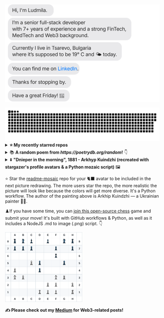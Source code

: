 [![](https://raw.githubusercontent.com/milaabl/milaabl/main/chat.svg)](https://www.linkedin.com/in/ludmila-a-dev/)

<!-- https://github.com/milaabl/milaabl/assets/86361434/c35b0e6f-acf0-435e-920d-b90faa4788ad -->

<img alt="Snake eating my contributions for breakfast🧉" src="https://raw.githubusercontent.com/milaabl/milaabl-readme/preview/github-contribution-grid-snake.svg" />

<details>
<summary>
  <strong>⭐ My recently starred repos </strong>
</summary>
  
<!-- Starred repos start -->
| Name | Url | Stars | Description |
| --- | --- |  --- |  --- |
| SaraRasoulian/oop-solid-patterns|https://github.com/SaraRasoulian/oop-solid-patterns|5|💎  An educational repository for OOP, SOLID and Design Patterns|
| SaraRasoulian/SaraRasoulian|https://github.com/SaraRasoulian/SaraRasoulian|5||
| BogdanMFometescu/resume-builder|https://github.com/BogdanMFometescu/resume-builder|8|Django-based web application that allows users to create, update, and export professional resumes.|
| 0xMimir/Advance-CNN-LSTM-Model-for-Cryptocurrency-Forecasting|https://github.com/0xMimir/Advance-CNN-LSTM-Model-for-Cryptocurrency-Forecasting|6|CNN LSTM model used for predicting cryptocurrencies|
| b-hristov/b-hristov|https://github.com/b-hristov/b-hristov|1||
| CloverGit/CloverGit|https://github.com/CloverGit/CloverGit|5||
| TatevKaren/TatevKaren-data-science-portfolio|https://github.com/TatevKaren/TatevKaren-data-science-portfolio|52|Data Science Portfolio of Tatev Karen Aslanyan including Case Studies and Research Projects that I have completed that solve business problems or introduce new products. Case Study papers, codes, and additional resources are all included.|
| PiotrRut/elonmusk-twitter-notifier|https://github.com/PiotrRut/elonmusk-twitter-notifier|59|AI driven e-mail notifier for tweets mentioning stock from Elon Musk 📈|
| Vendicated/Vencord|https://github.com/Vendicated/Vencord|5606|The cutest Discord client mod|
| yeoman/yo|https://github.com/yeoman/yo|3755|CLI tool for running Yeoman generators|
| matter-labs/zksync-era|https://github.com/matter-labs/zksync-era|1302|zkSync era|
| 0age/create2crunch|https://github.com/0age/create2crunch|394|A Rust program for finding salts that create gas-efficient Ethereum addresses via CREATE2.|
| joshstevens19/ethereum-multicall|https://github.com/joshstevens19/ethereum-multicall|314|Ability to call many ethereum constant function calls in 1 JSONRPC request|
| threshold-network/token-dashboard|https://github.com/threshold-network/token-dashboard|21||
| LimeChain/mongoose-immutable-plugin|https://github.com/LimeChain/mongoose-immutable-plugin|2|Mongoose plugin guarding fields from modifications|
| ankitects/anki|https://github.com/ankitects/anki|16289|Anki's shared backend and web components, and the Qt frontend|
| lightningnetwork/lnd|https://github.com/lightningnetwork/lnd|7330|Lightning Network Daemon ⚡️|
| CoNarrative/mongo-immutable|https://github.com/CoNarrative/mongo-immutable|10|Immutable MongoDB.|
| lightningdevkit/rust-lightning|https://github.com/lightningdevkit/rust-lightning|1043|A highly modular Bitcoin Lightning library written in Rust. It's rust-lightning, not Rusty's Lightning!|
| node-lightning/node-lightning|https://github.com/node-lightning/node-lightning|128|Bitcoin Lighting Network implemented in Node.js|
| OpenZeppelin/openzeppelin-contracts-upgradeable|https://github.com/OpenZeppelin/openzeppelin-contracts-upgradeable|913|Upgradeable variant of OpenZeppelin Contracts, meant for use in upgradeable contracts. |
| dapphub/ds-test|https://github.com/dapphub/ds-test|195|Assertions, equality checks and other test helpers|
| hbarcelos/forge-multi-version|https://github.com/hbarcelos/forge-multi-version|23|Using forge with multiple solc versions|
| threshold-network/merkle-distribution|https://github.com/threshold-network/merkle-distribution|1|Threshold Network rewards generation and distribution|
| nucypher/nucypher-contracts|https://github.com/nucypher/nucypher-contracts|14|Ethereum contracts supporting TACo applications on the Threshold Network.|
| keep-network/tbtc-v2|https://github.com/keep-network/tbtc-v2|42|Trustlessly tokenized Bitcoin on Ethereum, version 2|
| TotallyMaliciousCryptoBro/TotallyMaliciousCryptoBro|https://github.com/TotallyMaliciousCryptoBro/TotallyMaliciousCryptoBro|4||
| ethereum/EIPs|https://github.com/ethereum/EIPs|12260|The Ethereum Improvement Proposal repository|
| pcaversaccio/reentrancy-attacks|https://github.com/pcaversaccio/reentrancy-attacks|1126|A chronological and (hopefully) complete list of reentrancy attacks to date.|
| StableLib/stablelib|https://github.com/StableLib/stablelib|148|A stable library of useful TypeScript/JavaScript code|

<!-- Starred repos end -->

</details>

<details>
  <summary>📚 <strong>A random poem from <em>https://poetrydb.org/random</em>!</strong> 👇 </summary>

<!-- Start poem -->
# 💮 The Island by *George Gordon, Lord Byron*

<p>
    CANTO THE FIRST.<br/><br/>The morning watch was come; the vessel lay<br/>Her course, and gently made her liquid way;<br/>The cloven billow flashed from off her prow<br/>In furrows formed by that majestic plough;<br/>The waters with their world were all before;<br/>Behind, the South Sea's many an islet shore.<br/>The quiet night, now dappling, 'gan to wane,<br/>Dividing darkness from the dawning main;<br/>The dolphins, not unconscious of the day,<br/>Swam high, as eager of the coming ray;<br/>The stars from broader beams began to creep,<br/>And lift their shining eyelids from the deep;<br/>The sail resumed its lately shadowed white,<br/>And the wind fluttered with a freshening flight;<br/>The purpling Ocean owns the coming Sun,<br/>But ere he break--a deed is to be done.<br/><br/>The gallant Chief within his cabin slept,<br/>Secure in those by whom the watch was kept:<br/>His dreams were of Old England's welcome shore,<br/>Of toils rewarded, and of dangers o'er;<br/>His name was added to the glorious roll<br/>Of those who search the storm-surrounded Pole.<br/>The worst was over, and the rest seemed sure,<br/>And why should not his slumber be secure?<br/>Alas! his deck was trod by unwilling feet,<br/>And wilder hands would hold the vessel's sheet;<br/>Young hearts, which languished for some sunny isle,<br/>Where summer years and summer women smile;<br/>Men without country, who, too long estranged,<br/>Had found no native home, or found it changed,<br/>And, half uncivilised, preferred the cave<br/>Of some soft savage to the uncertain wave--<br/>The gushing fruits that nature gave unfilled;<br/>The wood without a path--but where they willed;<br/>The field o'er which promiscuous Plenty poured<br/>Her horn; the equal land without a lord;<br/>The wish--which ages have not yet subdued<br/>In man--to have no master save his mood;<br/>The earth, whose mine was on its face, unsold,<br/>The glowing sun and produce all its gold;<br/>The Freedom which can call each grot a home;<br/>The general garden, where all steps may roam,<br/>Where Nature owns a nation as her child,<br/>Exulting in the enjoyment of the wild;<br/>Their shells, their fruits, the only wealth they know,<br/>Their unexploring navy, the canoe;<br/>Their sport, the dashing breakers and the chase;<br/>Their strangest sight, an European face:--<br/>Such was the country which these strangers yearned<br/>To see again--a sight they dearly earned.<br/><br/>Awake, bold Bligh! the foe is at the gate!<br/>Awake! awake!----Alas! it is too late!<br/>Fiercely beside thy cot the mutineer<br/>Stands, and proclaims the reign of rage and fear.<br/>Thy limbs are bound, the bayonet at thy breast;<br/>The hands, which trembled at thy voice, arrest;<br/>Dragged o'er the deck, no more at thy command<br/>The obedient helm shall veer, the sail expand;<br/>That savage Spirit, which would lull by wrath<br/>Its desperate escape from Duty's path,<br/>Glares round thee, in the scarce believing eyes<br/>Of those who fear the Chief they sacrifice:<br/>For ne'er can Man his conscience all assuage,<br/>Unless he drain the wine of Passion--Rage.<br/><br/>In vain, not silenced by the eye of Death,<br/>Thou call'st the loyal with thy menaced breath:--<br/>They come not; they are few, and, overawed,<br/>Must acquiesce, while sterner hearts applaud.<br/>In vain thou dost demand the cause: a curse<br/>Is all the answer, with the threat of worse.<br/>Full in thine eyes is waved the glittering blade,<br/>Close to thy throat the pointed bayonet laid.<br/>The levelled muskets circle round thy breast<br/>In hands as steeled to do the deadly rest.<br/>Thou dar'st them to their worst, exclaiming--"Fire!"<br/>But they who pitied not could yet admire;<br/>Some lurking remnant of their former awe<br/>Restrained them longer than their broken law;<br/>They would not dip their souls at once in blood,<br/>But left thee to the mercies of the flood.<br/><br/>"Hoist out the boat!" was now the leader's cry;<br/>And who dare answer "No!" to Mutiny,<br/>In the first dawning of the drunken hour,<br/>The Saturnalia of unhoped-for power?<br/>The boat is lowered with all the haste of hate,<br/>With its slight plank between thee and thy fate;<br/>Her only cargo such a scant supply<br/>As promises the death their hands deny;<br/>And just enough of water and of bread<br/>To keep, some days, the dying from the dead:<br/>Some cordage, canvass, sails, and lines, and twine,<br/>But treasures all to hermits of the brine,<br/>Were added after, to the earnest prayer<br/>Of those who saw no hope, save sea and air;<br/>And last, that trembling vassal of the Pole--<br/>The feeling compass--Navigation's soul.<br/><br/>And now the self-elected Chief finds time<br/>To stun the first sensation of his crime,<br/>And raise it in his followers--"Ho! the bowl!"<br/>Lest passion should return to reason's shoal.<br/>"Brandy for heroes!" Burke could once exclaim--<br/>No doubt a liquid path to Epic fame;<br/>And such the new-born heroes found it here,<br/>And drained the draught with an applauding cheer.<br/>"Huzza! for Otaheite!" was the cry.<br/>How strange such shouts from sons of Mutiny!<br/>The gentle island, and the genial soil,<br/>The friendly hearts, the feasts without a toil,<br/>The courteous manners but from nature caught,<br/>The wealth unhoarded, and the love unbought;<br/>Could these have charms for rudest sea-boys, driven<br/>Before the mast by every wind of heaven?<br/>And now, even now prepared with others' woes<br/>To earn mild Virtue's vain desire, repose?<br/>Alas! such is our nature! all but aim<br/>At the same end by pathways not the same;<br/>Our means--our birth--our nation, and our name,<br/>Our fortune--temper--even our outward frame,<br/>Are far more potent o'er our yielding clay<br/>Than aught we know beyond our little day.<br/>Yet still there whispers the small voice within,<br/>Heard through Gain's silence, and o'er Glory's din:<br/>Whatever creed be taught, or land be trod,<br/>Man's conscience is the Oracle of God.<br/><br/>The launch is crowded with the faithful few<br/>Who wait their Chief, a melancholy crew:<br/>But some remained reluctant on the deck<br/>Of that proud vessel--now a moral wreck--<br/>And viewed their Captain's fate with piteous eyes;<br/>While others scoffed his augured miseries,<br/>Sneered at the prospect of his pigmy sail,<br/>And the slight bark so laden and so frail.<br/>The tender nautilus, who steers his prow,<br/>The sea-born sailor of his shell canoe,<br/>The ocean Mab, the fairy of the sea,<br/>Seems far less fragile, and, alas! more free.<br/>He, when the lightning-winged Tornados sweep<br/>The surge, is safe--his port is in the deep--<br/>And triumphs o'er the armadas of Mankind,<br/>Which shake the World, yet crumble in the wind.<br/><br/>When all was now prepared, the vessel clear<br/>Which hailed her master in the mutineer,<br/>A seaman, less obdurate than his mates,<br/>Showed the vain pity which but irritates;<br/>Watched his late Chieftain with exploring eye,<br/>And told, in signs, repentant sympathy;<br/>Held the moist shaddock to his parched mouth,<br/>Which felt Exhaustion's deep and bitter drouth.<br/>But soon observed, this guardian was withdrawn,<br/>Nor further Mercy clouds Rebellion's dawn.<br/>Then forward stepped the bold and froward boy<br/>His Chief had cherished only to destroy,<br/>And, pointing to the helpless prow beneath,<br/>Exclaimed, "Depart at once! delay is death!"<br/>Yet then, even then, his feelings ceased not all:<br/>In that last moment could a word recall<br/>Remorse for the black deed as yet half done,<br/>And what he hid from many showed to one:<br/>When Bligh in stern reproach demanded where<br/>Was now his grateful sense of former care?<br/>Where all his hopes to see his name aspire,<br/>And blazon Britain's thousand glories higher?<br/>His feverish lips thus broke their gloomy spell,<br/>"Tis that! 'tis that! I am in hell! in hell!"<br/>No more he said; but urging to the bark<br/>His Chief, commits him to his fragile ark;<br/>These the sole accents from his tongue that fell,<br/>But volumes lurked below his fierce farewell.<br/><br/>The arctic Sun rose broad above the wave;<br/>The breeze now sank, now whispered from his cave;<br/>As on the Æolian harp, his fitful wings<br/>Now swelled, now fluttered o'er his Ocean strings.<br/>With slow, despairing oar, the abandoned skiff<br/>Ploughs its drear progress to the scarce seen cliff,<br/>Which lifts its peak a cloud above the main:<br/>_That_ boat and ship shall never meet again!<br/><br/>But 'tis not mine to tell their tale of grief,<br/>Their constant peril, and their scant relief;<br/>Their days of danger, and their nights of pain;<br/>Their manly courage even when deemed in vain;<br/>The sapping famine, rendering scarce a son<br/>Known to his mother in the skeleton;<br/>The ills that lessened still their little store,<br/>And starved even Hunger till he wrung no more;<br/>The varying frowns and favours of the deep,<br/>That now almost ingulfs, then leaves to creep<br/>With crazy oar and shattered strength along<br/>The tide that yields reluctant to the strong;<br/>The incessant fever of that arid thirst<br/>Which welcomes, as a well, the clouds that burst<br/>Above their naked bones, and feels delight<br/>In the cold drenching of the stormy night,<br/>And from the outspread canvass gladly wrings<br/>A drop to moisten Life's all-gasping springs;<br/>The savage foe escaped, to seek again<br/>More hospitable shelter from the main;<br/>The ghastly Spectres which were doomed at last<br/>To tell as true a tale of dangers past,<br/>As ever the dark annals of the deep<br/>Disclosed for man to dread or woman weep.<br/><br/>We leave them to their fate, but not unknown<br/>Nor unredressed. Revenge may have her own:<br/>Roused Discipline aloud proclaims their cause,<br/>And injured Navies urge their broken laws.<br/>Pursue we on his track the mutineer,<br/>Whom distant vengeance had not taught to fear.<br/>Wide o'er the wave--away! away! away!<br/>Once more his eyes shall hail the welcome bay;<br/>Once more the happy shores without a law<br/>Receive the outlaws whom they lately saw;<br/>Nature, and Nature's goddess--Woman--woos<br/>To lands where, save their conscience, none accuse;<br/>Where all partake the earth without dispute,<br/>And bread itself is gathered as a fruit;<br/>Where none contest the fields, the woods, the streams:--<br/>The goldless Age, where Gold disturbs no dreams,<br/>Inhabits or inhabited the shore,<br/>Till Europe taught them better than before;<br/>Bestowed her customs, and amended theirs,<br/>But left her vices also to their heirs.<br/>Away with this! behold them as they were,<br/>Do good with Nature, or with Nature err.<br/>"Huzza! for Otaheite!" was the cry,<br/>As stately swept the gallant vessel by.<br/>The breeze springs up; the lately flapping sail<br/>Extends its arch before the growing gale;<br/>In swifter ripples stream aside the seas,<br/>Which her bold bow flings off with dashing ease.<br/>Thus Argo ploughed the Euxine's virgin foam,<br/>But those she wafted still looked back to home;<br/>These spurn their country with their rebel bark,<br/>And fly her as the raven fled the Ark;<br/>And yet they seek to nestle with the dove,<br/>And tame their fiery spirits down to Love.<br/><br/>CANTO THE SECOND.<br/><br/>How pleasant were the songs of Toobonai,<br/>When Summer's Sun went down the coral bay!<br/>Come, let us to the islet's softest shade,<br/>And hear the warbling birds! the damsels said:<br/>The wood-dove from the forest depth shall coo,<br/>Like voices of the Gods from Bolotoo;<br/>We'll cull the flowers that grow above the dead,<br/>For these most bloom where rests the warrior's head;<br/>And we will sit in Twilight's face, and see<br/>The sweet Moon glancing through the Tooa tree,<br/>The lofty accents of whose sighing bough<br/>Shall sadly please us as we lean below;<br/>Or climb the steep, and view the surf in vain<br/>Wrestle with rocky giants o'er the main,<br/>Which spurn in columns back the baffled spray.<br/>How beautiful are these! how happy they,<br/>Who, from the toil and tumult of their lives,<br/>Steal to look down where nought but Ocean strives!<br/>Even He too loves at times the blue lagoon,<br/>And smooths his ruffled mane beneath the Moon.<br/><br/>Yes--from the sepulchre we'll gather flowers,<br/>Then feast like spirits in their promised bowers,<br/>Then plunge and revel in the rolling surf,<br/>Then lay our limbs along the tender turf,<br/>And, wet and shining from the sportive toil,<br/>Anoint our bodies with the fragrant oil,<br/>And plait our garlands gathered from the grave,<br/>And wear the wreaths that sprung from out the brave.<br/>But lo! night comes, the Mooa woos us back,<br/>The sound of mats are heard along our track;<br/>Anon the torchlight dance shall fling its sheen<br/>In flashing mazes o'er the Marly's green;<br/>And we too will be there; we too recall<br/>The memory bright with many a festival,<br/>Ere Fiji blew the shell of war, when foes<br/>For the first time were wafted in canoes.<br/>Alas! for them the flower of manhood bleeds;<br/>Alas! for them our fields are rank with weeds:<br/>Forgotten is the rapture, or unknown,<br/>Of wandering with the Moon and Love alone.<br/>But be it so:--_they_ taught us how to wield<br/>The club, and rain our arrows o'er the field:<br/>Now let them reap the harvest of their art!<br/>But feast to-night! to-morrow we depart.<br/>Strike up the dance! the Cava bowl fill high!<br/>Drain every drop!--to-morrow we may die.<br/>In summer garments be our limbs arrayed;<br/>Around our waists the Tappa's white displayed;<br/>Thick wreaths shall form our coronal, like Spring's,<br/>And round our necks shall glance the Hooni strings;<br/>So shall their brighter hues contrast the glow<br/>Of the dusk bosoms that beat high below.<br/><br/>But now the dance is o'er--yet stay awhile;<br/>Ah, pause! nor yet put out the social smile.<br/>To-morrow for the Mooa we depart,<br/>But not to-night--to-night is for the heart.<br/>Again bestow the wreaths we gently woo,<br/>Ye young Enchantresses of gay Licoo!<br/>How lovely are your forms! how every sense<br/>Bows to your beauties, softened, but intense,<br/>Like to the flowers on Mataloco's steep,<br/>Which fling their fragrance far athwart the deep!--<br/>We too will see Licoo; but--oh! my heart!--<br/>What do I say?--to-morrow we depart!<br/><br/>Thus rose a song--the harmony of times<br/>Before the winds blew Europe o'er these climes.<br/>True, they had vices--such are Nature's growth--<br/>But only the barbarian's--we have both;<br/>The sordor of civilisation, mixed<br/>With all the savage which Man's fall hath fixed.<br/>Who hath not seen Dissimulation's reign,<br/>The prayers of Abel linked to deeds of Cain?<br/>Who such would see may from his lattice view<br/>The Old World more degraded than the New,--<br/>Now _new_ no more, save where Columbia rears<br/>Twin giants, born by Freedom to her spheres,<br/>Where Chimborazo, over air,--earth,--wave,--<br/>Glares with his Titan eye, and sees no slave.<br/><br/>Such was this ditty of Tradition's days,<br/>Which to the dead a lingering fame conveys<br/>In song, where Fame as yet hath left no sign<br/>Beyond the sound whose charm is half divine;<br/>Which leaves no record to the sceptic eye,<br/>But yields young History all to Harmony;<br/>A boy Achilles, with the Centaur's lyre<br/>In hand, to teach him to surpass his sire.<br/>For one long-cherished ballad's simple stave,<br/>Rung from the rock, or mingled with the wave,<br/>Or from the bubbling streamlet's grassy side,<br/>Or gathering mountain echoes as they glide,<br/>Hath greater power o'er each true heart and ear,<br/>Than all the columns Conquest's minions rear;<br/>Invites, when Hieroglyphics are a theme<br/>For sages' labours, or the student's dream;<br/>Attracts, when History's volumes are a toil,--<br/>The first, the freshest bud of Feeling's soil.<br/>Such was this rude rhyme--rhyme is of the rude--<br/>But such inspired the Norseman's solitude,<br/>Who came and conquered; such, wherever rise<br/>Lands which no foes destroy or civilise,<br/>Exist: and what can our accomplished art<br/>Of verse do more than reach the awakened heart?<br/><br/>And sweetly now those untaught melodies<br/>Broke the luxurious silence of the skies,<br/>The sweet siesta of a summer day,<br/>The tropic afternoon of Toobonai,<br/>When every flower was bloom, and air was balm,<br/>And the first breath began to stir the palm,<br/>The first yet voiceless wind to urge the wave<br/>All gently to refresh the thirsty cave,<br/>Where sat the Songstress with the stranger boy,<br/>Who taught her Passion's desolating joy,<br/>Too powerful over every heart, but most<br/>O'er those who know not how it may be lost;<br/>O'er those who, burning in the new-born fire,<br/>Like martyrs revel in their funeral pyre,<br/>With such devotion to their ecstacy,<br/>That Life knows no such rapture as to die:<br/>And die they do; for earthly life has nought<br/>Matched with that burst of Nature, even in thought;<br/>And all our dreams of better life above<br/>But close in one eternal gush of Love.<br/><br/>There sat the gentle savage of the wild,<br/>In growth a woman, though in years a child,<br/>As childhood dates within our colder clime,<br/>Where nought is ripened rapidly save crime;<br/>The infant of an infant world, as pure<br/>From Nature--lovely, warm, and premature;<br/>Dusky like night, but night with all her stars;<br/>Or cavern sparkling with its native spars;<br/>With eyes that were a language and a spell,<br/>A form like Aphrodite's in her shell,<br/>With all her loves around her on the deep,<br/>Voluptuous as the first approach of sleep;<br/>Yet full of life--for through her tropic cheek<br/>The blush would make its way, and all but speak;<br/>The sun-born blood suffused her neck, and threw<br/>O'er her clear nut-brown skin a lucid hue,<br/>Like coral reddening through the darkened wave,<br/>Which draws the diver to the crimson cave.<br/>Such was this daughter of the southern seas,<br/>Herself a billow in her energies,<br/>To bear the bark of others' happiness,<br/>Nor feel a sorrow till their joy grew less:<br/>Her wild and warm yet faithful bosom knew<br/>No joy like what it gave; her hopes ne'er drew<br/>Aught from Experience, that chill touchstone, whose<br/>Sad proof reduces all things from their hues:<br/>She feared no ill, because she knew it not,<br/>Or what she knew was soon--too soon--forgot:<br/>Her smiles and tears had passed, as light winds pass<br/>O'er lakes to ruffle, not destroy, their glass,<br/>Whose depths unsearched, and fountains from the hill,<br/>Restore their surface, in itself so still,<br/>Until the Earthquake tear the Naiad's cave,<br/>Root up the spring, and trample on the wave,<br/>And crush the living waters to a mass,<br/>The amphibious desert of the dank morass!<br/>And must their fate be hers? The eternal change<br/>But grasps Humanity with quicker range;<br/>And they who fall but fall as worlds will fall,<br/>To rise, if just, a Spirit o'er them all.<br/><br/>And who is he? the blue-eyed northern child<br/>Of isles more known to man, but scarce less wild;<br/>The fair-haired offspring of the Hebrides,<br/>Where roars the Pentland with its whirling seas;<br/>Rocked in his cradle by the roaring wind,<br/>The tempest-born in body and in mind,<br/>His young eyes opening on the ocean-foam,<br/>Had from that moment deemed the deep his home,<br/>The giant comrade of his pensive moods,<br/>The sharer of his craggy solitudes,<br/>The only Mentor of his youth, where'er<br/>His bark was borne; the sport of wave and air;<br/>A careless thing, who placed his choice in chance,<br/>Nursed by the legends of his land's romance;<br/>Eager to hope, but not less firm to bear,<br/>Acquainted with all feelings save despair.<br/>Placed in the Arab's clime he would have been<br/>As bold a rover as the sands have seen,<br/>And braved their thirst with as enduring lip<br/>As Ishmael, wafted on his Desert-Ship;<br/>Fixed upon Chili's shore, a proud cacique:<br/>On Hellas' mountains, a rebellious Greek;<br/>Born in a tent, perhaps a Tamerlane;<br/>Bred to a throne, perhaps unfit to reign.<br/>For the same soul that rends its path to sway,<br/>If reared to such, can find no further prey<br/>Beyond itself, and must retrace its way,<br/>Plunging for pleasure into pain: the same<br/>Spirit which made a Nero, Rome's worst shame,<br/>A humbler state and discipline of heart,<br/>Had formed his glorious namesake's counterpart;<br/>But grant his vices, grant them all his own,<br/>How small their theatre without a throne!<br/><br/>Thou smilest:--these comparisons seem high<br/>To those who scan all things with dazzled eye;<br/>Linked with the unknown name of one whose doom<br/>Has nought to do with glory or with Rome,<br/>With Chili, Hellas, or with Araby;--<br/>Thou smilest?--Smile; 'tis better thus than sigh;<br/>Yet such he might have been; he was a man,<br/>A soaring spirit, ever in the van,<br/>A patriot hero or despotic chief,<br/>To form a nation's glory or its grief,<br/>Born under auspices which make us more<br/>Or less than we delight to ponder o'er.<br/>But these are visions; say, what was he here?<br/>A blooming boy, a truant mutineer.<br/>The fair-haired Torquil, free as Ocean's spray,<br/>The husband of the bride of Toobonai.<br/><br/>By Neuha's side he sate, and watched the waters,--<br/>Neuha, the sun-flower of the island daughters,<br/>Highborn, (a birth at which the herald smiles,<br/>Without a scutcheon for these secret isles,)<br/>Of a long race, the valiant and the free,<br/>The naked knights of savage chivalry,<br/>Whose grassy cairns ascend along the shore;<br/>And thine--I've seen--Achilles! do no more.<br/>She, when the thunder-bearing strangers came,<br/>In vast canoes, begirt with bolts of flame,<br/>Topped with tall trees, which, loftier than the palm,<br/>Seemed rooted in the deep amidst its calm:<br/>But when the winds awakened, shot forth wings<br/>Broad as the cloud along the horizon flings,<br/>And swayed the waves, like cities of the sea,<br/>Making the very billows look less free;--<br/>She, with her paddling oar and dancing prow,<br/>Shot through the surf, like reindeer through the snow,<br/>Swift-gliding o'er the breaker's whitening edge,<br/>Light as a Nereid in her ocean sledge,<br/>And gazed and wondered at the giant hulk,<br/>Which heaved from wave to wave its trampling bulk.<br/>The anchor dropped; it lay along the deep,<br/>Like a huge lion in the sun asleep,<br/>While round it swarmed the Proas' flitting chain,<br/>Like summer bees that hum around his mane.<br/><br/>The white man landed!--need the rest be told?<br/>The New World stretched its dusk hand to the Old;<br/>Each was to each a marvel, and the tie<br/>Of wonder warmed to better sympathy.<br/>Kind was the welcome of the sun-born sires,<br/>And kinder still their daughters' gentler fires.<br/>Their union grew: the children of the storm<br/>Found beauty linked with many a dusky form;<br/>While these in turn admired the paler glow,<br/>Which seemed so white in climes that knew no snow.<br/>The chace, the race, the liberty to roam,<br/>The soil where every cottage showed a home;<br/>The sea-spread net, the lightly launched canoe,<br/>Which stemmed the studded archipelago,<br/>O'er whose blue bosom rose the starry isles;<br/>The healthy slumber, earned by sportive toils;<br/>The palm, the loftiest Dryad of the woods,<br/>Within whose bosom infant Bacchus broods,<br/>While eagles scarce build higher than the crest<br/>Which shadows o'er the vineyard in her breast;<br/>The Cava feast, the Yam, the Cocoa's root,<br/>Which bears at once the cup, and milk, and fruit;<br/>The Bread-tree, which, without the ploughshare, yields<br/>The unreaped harvest of unfurrowed fields,<br/>And bakes its unadulterated loaves<br/>Without a furnace in unpurchased groves,<br/>And flings off famine from its fertile breast,<br/>A priceless market for the gathering guest;--<br/>These, with the luxuries of seas and woods,<br/>The airy joys of social solitudes,<br/>Tamed each rude wanderer to the sympathies<br/>Of those who were more happy, if less wise,<br/>Did more than Europe's discipline had done,<br/>And civilised Civilisation's son!<br/><br/>Of these, and there was many a willing pair,<br/>Neuha and Torquil were not the least fair:<br/>Both children of the isles, though distant far;<br/>Both born beneath a sea-presiding star;<br/>Both nourished amidst Nature's native scenes,<br/>Loved to the last, whatever intervenes<br/>Between us and our Childhood's sympathy,<br/>Which still reverts to what first caught the eye.<br/>He who first met the Highlands' swelling blue<br/>Will love each peak that shows a kindred hue,<br/>Hail in each crag a friend's familiar face,<br/>And clasp the mountain in his Mind's embrace.<br/>Long have I roamed through lands which are not mine,<br/>Adored the Alp, and loved the Apennine,<br/>Revered Parnassus, and beheld the steep<br/>Jove's Ida and Olympus crown the deep:<br/>But 'twas not all long ages' lore, nor all<br/>_Their_ nature held me in their thrilling thrall;<br/>The infant rapture still survived the boy,<br/>And Loch-na-gar with Ida looked o'er Troy,<br/>Mixed Celtic memories with the Phrygian mount,<br/>And Highland linns with Castalie's clear fount.<br/>Forgive me, Homer's universal shade!<br/>Forgive me, Phœbus! that my fancy strayed;<br/>The North and Nature taught me to adore<br/>Your scenes sublime, from those beloved before.<br/><br/>The love which maketh all things fond and fair,<br/>The youth which makes one rainbow of the air,<br/>The dangers past, that make even Man enjoy<br/>The pause in which he ceases to destroy,<br/>The mutual beauty, which the sternest feel<br/>Strike to their hearts like lightning to the steel,<br/>United the half savage and the whole,<br/>The maid and boy, in one absorbing soul.<br/>No more the thundering memory of the fight<br/>Wrapped his weaned bosom in its dark delight;<br/>No more the irksome restlessness of Rest<br/>Disturbed him like the eagle in her nest,<br/>Whose whetted beak and far-pervading eye<br/>Darts for a victim over all the sky:<br/>His heart was tamed to that voluptuous state,<br/>At once Elysian and effeminate,<br/>Which leaves no laurels o'er the Hero's urn;--<br/>These wither when for aught save blood they burn;<br/>Yet when their ashes in their nook are laid,<br/>Doth not the myrtle leave as sweet a shade?<br/>Had Cæsar known but Cleopatra's kiss,<br/>Rome had been free, the world had not been his.<br/>And what have Cæsar's deeds and Cæsar's fame<br/>Done for the earth? We feel them in our shame.<br/>The gory sanction of his Glory stains<br/>The rust which tyrants cherish on our chains.<br/>Though Glory--Nature--Reason--Freedom, bid<br/>Roused millions do what single Brutus did--<br/>Sweep these mere mock-birds of the Despot's song<br/>From the tall bough where they have perched so long,--<br/>Still are we hawked at by such mousing owls,<br/>And take for falcons those ignoble fowls,<br/>When but a word of freedom would dispel<br/>These bugbears, as their terrors show too well.<br/><br/>Rapt in the fond forgetfulness of life,<br/>Neuha, the South Sea girl, was all a wife,<br/>With no distracting world to call her off<br/>From Love; with no Society to scoff<br/>At the new transient flame; no babbling crowd<br/>Of coxcombry in admiration loud,<br/>Or with adulterous whisper to alloy<br/>Her duty, and her glory, and her joy:<br/>With faith and feelings naked as her form,<br/>She stood as stands a rainbow in a storm,<br/>Changing its hues with bright variety,<br/>But still expanding lovelier o'er the sky,<br/>Howe'er its arch may swell, its colours move,<br/>The cloud-compelling harbinger of Love.<br/><br/>Here, in this grotto of the wave-worn shore,<br/>They passed the Tropic's red meridian o'er;<br/>Nor long the hours--they never paused o'er time,<br/>Unbroken by the clock's funereal chime,<br/>Which deals the daily pittance of our span,<br/>And points and mocks with iron laugh at man.<br/>What deemed they of the future or the past?<br/>The present, like a tyrant, held them fast:<br/>Their hour-glass was the sea-sand, and the tide,<br/>Like her smooth billow, saw their moments glide<br/>Their clock the Sun, in his unbounded tower<br/>They reckoned not, whose day was but an hour;<br/>The nightingale, their only vesper-bell,<br/>Sung sweetly to the rose the day's farewell;<br/>The broad Sun set, but not with lingering sweep,<br/>As in the North he mellows o'er the deep;<br/>But fiery, full, and fierce, as if he left<br/>The World for ever, earth of light bereft,<br/>Plunged with red forehead down along the wave,<br/>As dives a hero headlong to his grave.<br/>Then rose they, looking first along the skies,<br/>And then for light into each other's eyes,<br/>Wondering that Summer showed so brief a sun,<br/>And asking if indeed the day were done.<br/><br/>And let not this seem strange: the devotee<br/>Lives not in earth, but in his ecstasy;<br/>Around him days and worlds are heedless driven,<br/>His Soul is gone before his dust to Heaven.<br/>Is Love less potent? No--his path is trod,<br/>Alike uplifted gloriously to God;<br/>Or linked to all we know of Heaven below,<br/>The other better self, whose joy or woe<br/>Is more than ours; the all-absorbing flame<br/>Which, kindled by another, grows the same,<br/>Wrapt in one blaze; the pure, yet funeral pile,<br/>Where gentle hearts, like Bramins, sit and smile.<br/>How often we forget all time, when lone,<br/>Admiring Nature's universal throne,<br/>Her woods--her wilds--her waters--the intense<br/>Reply of _hers_ to our intelligence!<br/>Live not the Stars and Mountains? Are the Waves<br/>Without a spirit? Are the dropping caves<br/>Without a feeling in their silent tears?<br/>No, no;--they woo and clasp us to their spheres,<br/>Dissolve this clog and clod of clay before<br/>Its hour, and merge our soul in the great shore.<br/>Strip off this fond and false identity!--<br/>Who thinks of self when gazing on the sky?<br/>And who, though gazing lower, ever thought,<br/>In the young moments ere the heart is taught<br/>Time's lesson, of Man's baseness or his own?<br/>All Nature is his realm, and Love his throne.<br/><br/>Neuha arose, and Torquil: Twilight's hour<br/>Came sad and softly to their rocky bower,<br/>Which, kindling by degrees its dewy spars,<br/>Echoed their dim light to the mustering stars.<br/>Slowly the pair, partaking Nature's calm,<br/>Sought out their cottage, built beneath the palm;<br/>Now smiling and now silent, as the scene;<br/>Lovely as Love--the Spirit!--when serene.<br/>The Ocean scarce spoke louder with his swell,<br/>Than breathes his mimic murmurer in the shell,<br/>As, far divided from his parent deep,<br/>The sea-born infant cries, and will not sleep,<br/>Raising his little plaint in vain, to rave<br/>For the broad bosom of his nursing wave:<br/>The woods drooped darkly, as inclined to rest,<br/>The tropic bird wheeled rockward to his nest,<br/>And the blue sky spread round them like a lake<br/>Of peace, where Piety her thirst might slake.<br/><br/>But through the palm and plantain, hark, a Voice!<br/>Not such as would have been a lover's choice,<br/>In such an hour, to break the air so still;<br/>No dying night-breeze, harping o'er the hill,<br/>Striking the strings of nature, rock and tree,<br/>Those best and earliest lyres of Harmony,<br/>With Echo for their chorus; nor the alarm<br/>Of the loud war-whoop to dispel the charm;<br/>Nor the soliloquy of the hermit owl,<br/>Exhaling all his solitary soul,<br/>The dim though large-eyed wingéd anchorite,<br/>Who peals his dreary Pæan o'er the night;<br/>But a loud, long, and naval whistle, shrill<br/>As ever started through a sea-bird's bill;<br/>And then a pause, and then a hoarse "Hillo!<br/>Torquil, my boy! what cheer? Ho! brother, ho!"<br/>"Who hails?" cried Torquil, following with his eye<br/>The sound. "Here's one," was all the brief reply.<br/><br/>But here the herald of the self-same mouth<br/>Came breathing o'er the aromatic south,<br/>Not like a "bed of violets" on the gale,<br/>But such as wafts its cloud o'er grog or ale,<br/>Borne from a short frail pipe, which yet had blown<br/>Its gentle odours over either zone,<br/>And, puffed where'er winds rise or waters roll,<br/>Had wafted smoke from Portsmouth to the Pole,<br/>Opposed its vapour as the lightning flashed,<br/>And reeked, 'midst mountain-billows, unabashed,<br/>To Æolus a constant sacrifice,<br/>Through every change of all the varying skies.<br/>And what was he who bore it?--I may err,<br/>But deem him sailor or philosopher.<br/>Sublime Tobacco! which from East to West<br/>Cheers the tar's labour or the Turkman's rest;<br/>Which on the Moslem's ottoman divides<br/>His hours, and rivals opium and his brides;<br/>Magnificent in Stamboul, but less grand,<br/>Though not less loved, in Wapping or the Strand;<br/>Divine in hookas, glorious in a pipe,<br/>When tipped with amber, mellow, rich, and ripe:<br/>Like other charmers, wooing the caress,<br/>More dazzlingly when daring in full dress;<br/>Yet thy true lovers more admire by far<br/>Thy naked beauties--Give me a cigar!<br/><br/>Through the approaching darkness of the wood<br/>A human figure broke the solitude,<br/>Fantastically, it may be, arrayed,<br/>A seaman in a savage masquerade;<br/>Such as appears to rise out from the deep,<br/>When o'er the line the merry vessels sweep,<br/>And the rough Saturnalia of the tar<br/>Flock o'er the deck, in Neptune's borrowed car;<br/>And, pleased, the God of Ocean sees his name<br/>Revive once more, though but in mimic game<br/>Of his true sons, who riot in the breeze<br/>Undreamt of in his native Cyclades.<br/>Still the old God delights, from out the main,<br/>To snatch some glimpses of his ancient reign.<br/>Our sailor's jacket, though in ragged trim,<br/>His constant pipe, which never yet burned dim,<br/>His foremast air, and somewhat rolling gait,<br/>Like his dear vessel, spoke his former state;<br/>But then a sort of kerchief round his head,<br/>Not over tightly bound, nor nicely spread;<br/>And, 'stead of trowsers (ah! too early torn!<br/>For even the mildest woods will have their thorn)<br/>A curious sort of somewhat scanty mat<br/>Now served for inexpressibles and hat;<br/>His naked feet and neck, and sunburnt face,<br/>Perchance might suit alike with either race.<br/>His arms were all his own, our Europe's growth,<br/>Which two worlds bless for civilising both;<br/>The musket swung behind his shoulders broad,<br/>And somewhat stooped by his marine abode,<br/>But brawny as the boar's; and hung beneath,<br/>His cutlass drooped, unconscious of a sheath,<br/>Or lost or worn away; his pistols were<br/>Linked to his belt, a matrimonial pair--<br/>(Let not this metaphor appear a scoff,<br/>Though one missed fire, the other would go off);<br/>These, with a bayonet, not so free from rust<br/>As when the arm-chest held its brighter trust,<br/>Completed his accoutrements, as Night<br/>Surveyed him in his garb heteroclite.<br/><br/>"What cheer, Ben Bunting?" cried (when in full view<br/>Our new acquaintance) Torquil. "Aught of new?"<br/>"Ey, ey!" quoth Ben, "not new, but news enow;<br/>A strange sail in the offing."--"Sail! and how?<br/>What! could you make her out? It cannot be;<br/>I've seen no rag of canvass on the sea."<br/>"Belike," said Ben, "you might not from the bay,<br/>But from the bluff-head, where I watched to-day,<br/>I saw her in the doldrums; for the wind<br/>Was light and baffling."--"When the Sun declined<br/>Where lay she? had she anchored?"--"No, but still<br/>She bore down on us, till the wind grew still."<br/>"Her flag?"--"I had no glass: but fore and aft,<br/>Egad! she seemed a wicked-looking craft."<br/>"Armed?"--"I expect so;--sent on the look-out:<br/>'Tis time, belike, to put our helm about."<br/>"About?--Whate'er may have us now in chase,<br/>We'll make no running fight, for that were base;<br/>We will die at our quarters, like true men."<br/>"Ey, ey! for that 'tis all the same to Ben."<br/>"Does Christian know this?"--"Aye; he has piped all hands<br/>To quarters. They are furbishing the stands<br/>Of arms; and we have got some guns to bear,<br/>And scaled them. You are wanted."--"That's but fair;<br/>And if it were not, mine is not the soul<br/>To leave my comrades helpless on the shoal.<br/>My Neuha! ah! and must my fate pursue<br/>Not me alone, but one so sweet and true?<br/>But whatsoe'er betide, ah, Neuha! now<br/>Unman me not: the hour will not allow<br/>A tear; I am thine whatever intervenes!"<br/>"Right," quoth Ben; "that will do for the marines."<br/><br/>CANTO THE THIRD.<br/><br/>The fight was o'er; the flashing through the gloom,<br/>Which robes the cannon as he wings a tomb,<br/>Had ceased; and sulphury vapours upward driven<br/>Had left the Earth, and but polluted Heaven:<br/>The rattling roar which rung in every volley<br/>Had left the echoes to their melancholy;<br/>No more they shrieked their horror, boom for boom;<br/>The strife was done, the vanquished had their doom;<br/>The mutineers were crushed, dispersed, or ta'en,<br/>Or lived to deem the happiest were the slain.<br/>Few, few escaped, and these were hunted o'er<br/>The isle they loved beyond their native shore.<br/>No further home was theirs, it seemed, on earth,<br/>Once renegades to that which gave them birth;<br/>Tracked like wild beasts, like them they sought the wild,<br/>As to a Mother's bosom flies the child;<br/>But vainly wolves and lions seek their den,<br/>And still more vainly men escape from men.<br/><br/>Beneath a rock whose jutting base protrudes<br/>Far over Ocean in its fiercest moods,<br/>When scaling his enormous crag the wave<br/>Is hurled down headlong, like the foremost brave,<br/>And falls back on the foaming crowd behind,<br/>Which fight beneath the banners of the wind,<br/>But now at rest, a little remnant drew<br/>Together, bleeding, thirsty, faint, and few;<br/>But still their weapons in their hands, and still<br/>With something of the pride of former will,<br/>As men not all unused to meditate,<br/>And strive much more than wonder at their fate.<br/>Their present lot was what they had foreseen,<br/>And dared as what was likely to have been;<br/>Yet still the lingering hope, which deemed their lot<br/>Not pardoned, but unsought for or forgot,<br/>Or trusted that, if sought, their distant caves<br/>Might still be missed amidst the world of waves,<br/>Had weaned their thoughts in part from what they saw<br/>And felt, the vengeance of their country's law.<br/>Their sea-green isle, their guilt-won Paradise,<br/>No more could shield their Virtue or their Vice:<br/>Their better feelings, if such were, were thrown<br/>Back on themselves,--their sins remained alone.<br/>Proscribed even in their second country, they<br/>Were lost; in vain the World before them lay;<br/>All outlets seemed secured. Their new allies<br/>Had fought and bled in mutual sacrifice;<br/>But what availed the club and spear, and arm<br/>Of Hercules, against the sulphury charm,<br/>The magic of the thunder, which destroyed<br/>The warrior ere his strength could be employed?<br/>Dug, like a spreading pestilence, the grave<br/>No less of human bravery than the brave!<br/>Their own scant numbers acted all the few<br/>Against the many oft will dare and do;<br/>But though the choice seems native to die free,<br/>Even Greece can boast but one Thermopylæ,<br/>Till _now_, when she has forged her broken chain<br/>Back to a sword, and dies and lives again!<br/><br/>Beside the jutting rock the few appeared,<br/>Like the last remnant of the red-deer's herd;<br/>Their eyes were feverish, and their aspect worn,<br/>But still the hunter's blood was on their horn.<br/>A little stream came tumbling from the height,<br/>And straggling into ocean as it might,<br/>Its bounding crystal frolicked in the ray,<br/>And gushed from cliff to crag with saltless spray;<br/>Close on the wild, wide ocean, yet as pure<br/>And fresh as Innocence, and more secure,<br/>Its silver torrent glittered o'er the deep,<br/>As the shy chamois' eye o'erlooks the steep,<br/>While far below the vast and sullen swell<br/>Of Ocean's alpine azure rose and fell.<br/>To this young spring they rushed,--all feelings first<br/>Absorbed in Passion's and in Nature's thirst,--<br/>Drank as they do who drink their last, and threw<br/>Their arms aside to revel in its dew;<br/>Cooled their scorched throats, and washed the gory stains<br/>From wounds whose only bandage might be chains;<br/>Then, when their drought was quenched, looked sadly round,<br/>As wondering how so many still were found<br/>Alive and fetterless:--but silent all,<br/>Each sought his fellow's eyes, as if to call<br/>On him for language which his lips denied,<br/>As though their voices with their cause had died.<br/><br/>Stern, and aloof a little from the rest,<br/>Stood Christian, with his arms across his chest.<br/>The ruddy, reckless, dauntless hue once spread<br/>Along his cheek was livid now as lead;<br/>His light-brown locks, so graceful in their flow,<br/>Now rose like startled vipers o'er his brow.<br/>Still as a statue, with his lips comprest<br/>To stifle even the breath within his breast,<br/>Fast by the rock, all menacing, but mute,<br/>He stood; and, save a slight beat of his foot,<br/>Which deepened now and then the sandy dint<br/>Beneath his heel, his form seemed turned to flint.<br/>Some paces further Torquil leaned his head<br/>Against a bank, and spoke not, but he bled,--<br/>Not mortally:--his worst wound was within;<br/>His brow was pale, his blue eyes sunken in,<br/>And blood-drops, sprinkled o'er his yellow hair,<br/>Showed that his faintness came not from despair,<br/>But Nature's ebb. Beside him was another,<br/>Rough as a bear, but willing as a brother,--<br/>Ben Bunting, who essayed to wash, and wipe,<br/>And bind his wound--then calmly lit his pipe,<br/>A trophy which survived a hundred fights,<br/>A beacon which had cheered ten thousand nights.<br/>The fourth and last of this deserted group<br/>Walked up and down--at times would stand, then stoop<br/>To pick a pebble up--then let it drop--<br/>Then hurry as in haste--then quickly stop--<br/>Then cast his eyes on his companions--then<br/>Half whistle half a tune, and pause again--<br/>And then his former movements would redouble,<br/>With something between carelessness and trouble.<br/>This is a long description, but applies<br/>To scarce five minutes passed before the eyes;<br/>But yet _what_ minutes! Moments like to these<br/>Rend men's lives into immortalities.<br/><br/>At length Jack Skyscrape, a mercurial man,<br/>Who fluttered over all things like a fan,<br/>More brave than firm, and more disposed to dare<br/>And die at once than wrestle with despair,<br/>Exclaimed, "G--d damn!"--those syllables intense,--<br/>Nucleus of England's native eloquence,<br/>As the Turk's "Allah!" or the Roman's more<br/>Pagan "Proh Jupiter!" was wont of yore<br/>To give their first impressions such a vent,<br/>By way of echo to embarrassment.<br/>Jack was embarrassed,--never hero more,<br/>And as he knew not what to say, he swore:<br/>Nor swore in vain; the long congenial sound<br/>Revived Ben Bunting from his pipe profound;<br/>He drew it from his mouth, and looked full wise,<br/>But merely added to the oath his _eyes_;<br/>Thus rendering the imperfect phrase complete,<br/>A peroration I need not repeat.<br/><br/>But Christian, of a higher order, stood<br/>Like an extinct volcano in his mood;<br/>Silent, and sad, and savage,--with the trace<br/>Of passion reeking from his clouded face;<br/>Till lifting up again his sombre eye,<br/>It glanced on Torquil, who leaned faintly by.<br/>"And is it thus?" he cried, "unhappy boy!<br/>And thee, too, _thee_--my madness must destroy!"<br/>He said, and strode to where young Torquil stood,<br/>Yet dabbled with his lately flowing blood;<br/>Seized his hand wistfully, but did not press,<br/>And shrunk as fearful of his own caress;<br/>Enquired into his state: and when he heard<br/>The wound was slighter than he deemed or feared,<br/>A moment's brightness passed along his brow,<br/>As much as such a moment would allow.<br/>"Yes," he exclaimed, "we are taken in the toil,<br/>But not a coward or a common spoil;<br/>Dearly they have bought us--dearly still may buy,--<br/>And I must fall; but have _you_ strength to fly?<br/>'Twould be some comfort still, could you survive;<br/>Our dwindled band is now too few to strive.<br/>Oh! for a sole canoe! though but a shell,<br/>To bear you hence to where a hope may dwell!<br/>For me, my lot is what I sought; to be,<br/>In life or death, the fearless and the free."<br/><br/>Even as he spoke, around the promontory,<br/>Which nodded o'er the billows high and hoary,<br/>A dark speck dotted Ocean: on it flew<br/>Like to the shadow of a roused sea-mew;<br/>Onward it came--and, lo! a second followed--<br/>Now seen--now hid--where Ocean's vale was hollowed;<br/>And near, and nearer, till the dusky crew<br/>Presented well-known aspects to the view,<br/>Till on the surf their skimming paddles play,<br/>Buoyant as wings, and flitting through the spray;--<br/>Now perching on the wave's high curl, and now<br/>Dashed downward in the thundering foam below,<br/>Which flings it broad and boiling sheet on sheet,<br/>And slings its high flakes, shivered into sleet:<br/>But floating still through surf and swell, drew nigh<br/>The barks, like small birds through a lowering sky.<br/>Their art seemed nature--such the skill to sweep<br/>The wave of these born playmates of the deep.<br/><br/>And who the first that, springing on the strand,<br/>Leaped like a Nereid from her shell to land,<br/>With dark but brilliant skin, and dewy eye<br/>Shining with love, and hope, and constancy?<br/>Neuha--the fond, the faithful, the adored--<br/>Her heart on Torquil's like a torrent poured;<br/>And smiled, and wept, and near, and nearer clasped,<br/>As if to be assured 'twas _him_ she grasped;<br/>Shuddered to see his yet warm wound, and then,<br/>To find it trivial, smiled and wept again.<br/>She was a warrior's daughter, and could bear<br/>Such sights, and feel, and mourn, but not despair.<br/>Her lover lived,--nor foes nor fears could blight<br/>That full-blown moment in its all delight:<br/>Joy trickled in her tears, joy filled the sob<br/>That rocked her heart till almost heard to throb;<br/>And Paradise was breathing in the sigh<br/>Of Nature's child in Nature's ecstasy.<br/><br/>The sterner spirits who beheld that meeting<br/>Were not unmoved; who are, when hearts are greeting?<br/>Even Christian gazed upon the maid and boy<br/>With tearless eye, but yet a gloomy joy<br/>Mixed with those bitter thoughts the soul arrays<br/>In hopeless visions of our better days,<br/>When all's gone--to the rainbow's latest ray.<br/>"And but for me!" he said, and turned away;<br/>Then gazed upon the pair, as in his den<br/>A lion looks upon his cubs again;<br/>And then relapsed into his sullen guise,<br/>As heedless of his further destinies.<br/><br/>But brief their time for good or evil thought;<br/>The billows round the promontory brought<br/>The plash of hostile oars.--Alas! who made<br/>That sound a dread? All around them seemed arrayed<br/>Against them, save the bride of Toobonai:<br/>She, as she caught the first glimpse o'er the bay<br/>Of the armed boats, which hurried to complete<br/>The remnant's ruin with their flying feet,<br/>Beckoned the natives round her to their prows,<br/>Embarked their guests and launched their light canoes;<br/>In one placed Christian and his comrades twain--<br/>But she and Torquil must not part again.<br/>She fixed him in her own.--Away! away!<br/>They cleared the breakers, dart along the bay,<br/>And towards a group of islets, such as bear<br/>The sea-bird's nest and seal's surf-hollowed lair,<br/>They skim the blue tops of the billows; fast<br/>They flew, and fast their fierce pursuers chased.<br/>They gain upon them--now they lose again,--<br/>Again make way and menace o'er the main;<br/>And now the two canoes in chase divide,<br/>And follow different courses o'er the tide,<br/>To baffle the pursuit.--Away! away!<br/>As Life is on each paddle's flight to-day,<br/>And more than Life or lives to Neuha: Love<br/>Freights the frail bark and urges to the cove;<br/>And now the refuge and the foe are nigh--<br/>Yet, yet a moment! Fly, thou light ark, fly!<br/><br/>CANTO THE FOURTH.<br/><br/>White as a white sail on a dusky sea,<br/>When half the horizon's clouded and half free,<br/>Fluttering between the dun wave and the sky,<br/>Is Hope's last gleam in Man's extremity.<br/>Her anchor parts; but still her snowy sail<br/>Attracts our eye amidst the rudest gale:<br/>Though every wave she climbs divides us more,<br/>The heart still follows from the loneliest shore.<br/><br/>Not distant from the isle of Toobonai,<br/>A black rock rears its bosom o'er the spray,<br/>The haunt of birds, a desert to mankind,<br/>Where the rough seal reposes from the wind,<br/>And sleeps unwieldy in his cavern dun,<br/>Or gambols with huge frolic in the sun:<br/>There shrilly to the passing oar is heard<br/>The startled echo of the Ocean bird,<br/>Who rears on its bare breast her callow brood,<br/>The feathered fishers of the solitude.<br/>A narrow segment of the yellow sand<br/>On one side forms the outline of a strand;<br/>Here the young turtle, crawling from his shell,<br/>Steals to the deep wherein his parents dwell;<br/>Chipped by the beam, a nursling of the day,<br/>But hatched for ocean by the fostering ray;<br/>The rest was one bleak precipice, as e'er<br/>Gave mariners a shelter and despair;<br/>A spot to make the saved regret the deck<br/>Which late went down, and envy the lost wreck.<br/>Such was the stern asylum Neuha chose<br/>To shield her lover from his following foes;<br/>But all its secret was not told; she knew<br/>In this a treasure hidden from the view.<br/><br/>Ere the canoes divided, near the spot,<br/>The men that manned what held her Torquil's lot,<br/>By her command removed, to strengthen more<br/>The skiff which wafted Christian from the shore.<br/>This he would have opposed; but with a smile<br/>She pointed calmly to the craggy isle,<br/>And bade him "speed and prosper." _She_ would take<br/>The rest upon herself for Torquil's sake.<br/>They parted with this added aid; afar,<br/>The Proa darted like a shooting star,<br/>And gained on the pursuers, who now steered<br/>Right on the rock which she and Torquil neared.<br/>They pulled; her arm, though delicate, was free<br/>And firm as ever grappled with the sea,<br/>And yielded scarce to Torquil's manlier strength.<br/>The prow now almost lay within its length<br/>Of the crag's steep inexorable face,<br/>With nought but soundless waters for its base;<br/>Within a hundred boats' length was the foe,<br/>And now what refuge but their frail canoe?<br/>This Torquil asked with half upbraiding eye,<br/>Which said--"Has Neuha brought me here to die?<br/>Is this a place of safety, or a grave,<br/>And yon huge rock the tombstone of the wave?"<br/><br/>They rested on their paddles, and uprose<br/>Neuha, and pointing to the approaching foes,<br/>Cried, "Torquil, follow me, and fearless follow!"<br/>Then plunged at once into the Ocean's hollow.<br/>There was no time to pause--the foes were near--<br/>Chains in his eye, and menace in his ear;<br/>With vigour they pulled on, and as they came,<br/>Hailed him to yield, and by his forfeit name.<br/>Headlong he leapt--to him the swimmer's skill<br/>Was native, and now all his hope from ill:<br/>But how, or where? He dived, and rose no more;<br/>The boat's crew looked amazed o'er sea and shore.<br/>There was no landing on that precipice,<br/>Steep, harsh, and slippery as a berg of ice.<br/>They watched awhile to see him float again,<br/>But not a trace rebubbled from the main:<br/>The wave rolled on, no ripple on its face,<br/>Since their first plunge recalled a single trace;<br/>The little whirl which eddied, and slight foam,<br/>That whitened o'er what seemed their latest home,<br/>White as a sepulchre above the pair<br/>Who left no marble (mournful as an heir)<br/>The quiet Proa wavering o'er the tide<br/>Was all that told of Torquil and his bride;<br/>And but for this alone the whole might seem<br/>The vanished phantom of a seaman's dream.<br/>They paused and searched in vain, then pulled away;<br/>Even Superstition now forbade their stay.<br/>Some said he had not plunged into the wave,<br/>But vanished like a corpse-light from a grave;<br/>Others, that something supernatural<br/>Glared in his figure, more than mortal tall;<br/>While all agreed that in his cheek and eye<br/>There was a dead hue of Eternity.<br/>Still as their oars receded from the crag,<br/>Round every weed a moment would they lag,<br/>Expectant of some token of their prey;<br/>But no--he had melted from them like the spray.<br/><br/>And where was he the Pilgrim of the Deep,<br/>Following the Nereid? Had they ceased to weep<br/>For ever? or, received in coral caves,<br/>Wrung life and pity from the softening waves?<br/>Did they with Ocean's hidden sovereigns dwell,<br/>And sound with Mermen the fantastic shell?<br/>Did Neuha with the mermaids comb her hair<br/>Flowing o'er ocean as it streamed in air?<br/>Or had they perished, and in silence slept<br/>Beneath the gulf wherein they boldly leapt?<br/><br/>Young Neuha plunged into the deep, and he<br/>Followed: her track beneath her native sea<br/>Was as a native's of the element,<br/>So smoothly--bravely--brilliantly she went,<br/>Leaving a streak of light behind her heel,<br/>Which struck and flashed like an amphibious steel,<br/>Closely, and scarcely less expert to trace<br/>The depths where divers hold the pearl in chase,<br/>Torquil, the nursling of the northern seas,<br/>Pursued her liquid steps with heart and ease.<br/>Deep--deeper for an instant Neuha led<br/>The way--then upward soared--and as she spread<br/>Her arms, and flung the foam from off her locks,<br/>Laughed, and the sound was answered by the rocks.<br/>They had gained a central realm of earth again,<br/>But looked for tree, and field, and sky, in vain.<br/>Around she pointed to a spacious cave,<br/>Whose only portal was the keyless wave,<br/>(A hollow archway by the sun unseen,<br/>Save through the billows' glassy veil of green,<br/>In some transparent ocean holiday,<br/>When all the finny people are at play,)<br/>Wiped with her hair the brine from Torquil's eyes,<br/>And clapped her hands with joy at his surprise;<br/>Led him to where the rock appeared to jut,<br/>And form a something like a Triton's hut;<br/>For all was darkness for a space, till day,<br/>Through clefts above let in a sobered ray;<br/>As in some old cathedral's glimmering aisle<br/>The dusty monuments from light recoil,<br/>Thus sadly in their refuge submarine<br/>The vault drew half her shadow from the scene.<br/><br/>Forth from her bosom the young savage drew<br/>A pine torch, strongly girded with gnatoo;<br/>A plantain-leaf o'er all, the more to keep<br/>Its latent sparkle from the sapping deep.<br/>This mantle kept it dry; then from a nook<br/>Of the same plantain-leaf a flint she took,<br/>A few shrunk withered twigs, and from the blade<br/>Of Torquil's knife struck fire, and thus arrayed<br/>The grot with torchlight. Wide it was and high,<br/>And showed a self-born Gothic canopy;<br/>The arch upreared by Nature's architect,<br/>The architrave some Earthquake might erect;<br/>The buttress from some mountain's bosom hurled,<br/>When the Poles crashed, and water was the world;<br/>Or hardened from some earth-absorbing fire,<br/>While yet the globe reeked from its funeral pyre;<br/>The fretted pinnacle, the aisle, the nave,<br/>Were there, all scooped by Darkness from her cave.<br/>There, with a little tinge of phantasy,<br/>Fantastic faces moped and mowed on high,<br/>And then a mitre or a shrine would fix<br/>The eye upon its seeming crucifix.<br/>Thus Nature played with the stalactites,<br/>And built herself a Chapel of the Seas.<br/><br/>And Neuha took her Torquil by the hand,<br/>And waved along the vault her kindled brand,<br/>And led him into each recess, and showed<br/>The secret places of their new abode.<br/>Nor these alone, for all had been prepared<br/>Before, to soothe the lover's lot she shared:<br/>The mat for rest; for dress the fresh gnatoo,<br/>And sandal oil to fence against the dew;<br/>For food the cocoa-nut, the yam, the bread<br/>Born of the fruit; for board the plantain spread<br/>With its broad leaf, or turtle-shell which bore<br/>A banquet in the flesh it covered o'er;<br/>The gourd with water recent from the rill,<br/>The ripe banana from the mellow hill;<br/>A pine-torch pile to keep undying light,<br/>And she herself, as beautiful as night,<br/>To fling her shadowy spirit o'er the scene,<br/>And make their subterranean world serene.<br/>She had foreseen, since first the stranger's sail<br/>Drew to their isle, that force or flight might fail,<br/>And formed a refuge of the rocky den<br/>For Torquil's safety from his countrymen.<br/>Each dawn had wafted there her light canoe,<br/>Laden with all the golden fruits that grew;<br/>Each eve had seen her gliding through the hour<br/>With all could cheer or deck their sparry bower;<br/>And now she spread her little store with smiles,<br/>The happiest daughter of the loving isles.<br/><br/>She, as he gazed with grateful wonder, pressed<br/>Her sheltered love to her impassioned breast;<br/>And suited to her soft caresses, told<br/>An olden tale of Love,--for Love is old,<br/>Old as eternity, but not outworn<br/>With each new being born or to be born:<br/>How a young Chief, a thousand moons ago,<br/>Diving for turtle in the depths below,<br/>Had risen, in tracking fast his ocean prey,<br/>Into the cave which round and o'er them lay;<br/>How, in some desperate feud of after-time,<br/>He sheltered there a daughter of the clime,<br/>A foe beloved, and offspring of a foe,<br/>Saved by his tribe but for a captive's woe;<br/>How, when the storm of war was stilled, he led<br/>His island clan to where the waters spread<br/>Their deep-green shadow o'er the rocky door,<br/>Then dived--it seemed as if to rise no more:<br/>His wondering mates, amazed within their bark,<br/>Or deemed him mad, or prey to the blue shark;<br/>Rowed round in sorrow the sea-girded rock,<br/>Then paused upon their paddles from the shock;<br/>When, fresh and springing from the deep, they saw<br/>A Goddess rise--so deemed they in their awe;<br/>And their companion, glorious by her side,<br/>Proud and exulting in his Mermaid bride;<br/>And how, when undeceived, the pair they bore<br/>With sounding conchs and joyous shouts to shore;<br/>How they had gladly lived and calmly died,--<br/>And why not also Torquil and his bride?<br/>Not mine to tell the rapturous caress<br/>Which followed wildly in that wild recess<br/>This tale; enough that all within that cave<br/>Was love, though buried strong as in the grave,<br/>Where Abelard, through twenty years of death,<br/>When Eloïsa's form was lowered beneath<br/>Their nuptial vault, his arms outstretched, and pressed<br/>The kindling ashes to his kindled breast.<br/>The waves without sang round their couch, their roar<br/>As much unheeded as if life were o'er;<br/>Within, their hearts made all their harmony,<br/>Love's broken murmur and more broken sigh.<br/><br/>And they, the cause and sharers of the shock<br/>Which left them exiles of the hollow rock,<br/>Where were they? O'er the sea for life they plied,<br/>To seek from Heaven the shelter men denied.<br/>Another course had been their choice--but where?<br/>The wave which bore them still their foes would bear,<br/>Who, disappointed of their former chase,<br/>In search of Christian now renewed their race.<br/>Eager with anger, their strong arms made way,<br/>Like vultures baffled of their previous prey.<br/>They gained upon them, all whose safety lay<br/>In some bleak crag or deeply-hidden bay:<br/>No further chance or choice remained; and right<br/>For the first further rock which met their sight<br/>They steered, to take their latest view of land,<br/>And yield as victims, or die sword in hand;<br/>Dismissed the natives and their shallop, who<br/>Would still have battled for that scanty crew;<br/>But Christian bade them seek their shore again,<br/>Nor add a sacrifice which were in vain;<br/>For what were simple bow and savage spear<br/>Against the arms which must be wielded here?<br/><br/>They landed on a wild but narrow scene,<br/>Where few but Nature's footsteps yet had been;<br/>Prepared their arms, and with that gloomy eye,<br/>Stern and sustained, of man's extremity,<br/>When Hope is gone, nor Glory's self remains<br/>To cheer resistance against death or chains.--<br/>They stood, the three, as the three hundred stood<br/>Who dyed Thermopylæ with holy blood.<br/>But, ah! how different! 'tis the _cause_ makes all,<br/>Degrades or hallows courage in its fall.<br/>O'er them no fame, eternal and intense,<br/>Blazed through the clouds of Death and beckoned hence;<br/>No grateful country, smiling through her tears,<br/>Begun the praises of a thousand years;<br/>No nation's eyes would on their tomb be bent,<br/>No heroes envy them their monument;<br/>However boldly their warm blood was spilt,<br/>Their Life was shame, their Epitaph was guilt.<br/>And this they knew and felt, at least the one,<br/>The leader of the band he had undone;<br/>Who, born perchance for better things, had set<br/>His life upon a cast which lingered yet:<br/>But now the die was to be thrown, and all<br/>The chances were in favour of his fall:<br/>And such a fall! But still he faced the shock,<br/>Obdurate as a portion of the rock<br/>Whereon he stood, and fixed his levelled gun,<br/>Dark as a sullen cloud before the sun.<br/><br/>The boat drew nigh, well armed, and firm the crew<br/>To act whatever Duty bade them do;<br/>Careless of danger, as the onward wind<br/>Is of the leaves it strews, nor looks behind.<br/>And, yet, perhaps, they rather wished to go<br/>Against a nation's than a native foe,<br/>And felt that this poor victim of self-will,<br/>Briton no more, had once been Britain's still.<br/>They hailed him to surrender--no reply;<br/>Their arms were poised, and glittered in the sky.<br/>They hailed again--no answer; yet once more<br/>They offered quarter louder than before.<br/>The echoes only, from the rock's rebound,<br/>Took their last farewell of the dying sound.<br/>Then flashed the flint, and blazed the volleying flame,<br/>And the smoke rose between them and their aim,<br/>While the rock rattled with the bullets' knell,<br/>Which pealed in vain, and flattened as they fell;<br/>Then flew the only answer to be given<br/>By those who had lost all hope in earth or heaven.<br/>After the first fierce peal as they pulled nigher,<br/>They heard the voice of Christian shout, "Now, fire!"<br/>And ere the word upon the echo died,<br/>Two fell; the rest assailed the rock's rough side,<br/>And, furious at the madness of their foes,<br/>Disdained all further efforts, save to close.<br/>But steep the crag, and all without a path,<br/>Each step opposed a bastion to their wrath,<br/>While, placed 'midst clefts the least accessible,<br/>Which Christian's eye was trained to mark full well,<br/>The three maintained a strife which must not yield,<br/>In spots where eagles might have chosen to build.<br/>Their every shot told; while the assailant fell,<br/>Dashed on the shingles like the limpet shell;<br/>But still enough survived, and mounted still,<br/>Scattering their numbers here and there, until<br/>Surrounded and commanded, though not nigh<br/>Enough for seizure, near enough to die,<br/>The desperate trio held aloof their fate<br/>But by a thread, like sharks who have gorged the bait;<br/>Yet to the very last they battled well,<br/>And not a groan informed their foes _who_ fell.<br/>Christian died last--twice wounded; and once more<br/>Mercy was offered when they saw his gore;<br/>Too late for life, but not too late to die,<br/>With, though a hostile hand, to close his eye.<br/>A limb was broken, and he drooped along<br/>The crag, as doth a falcon reft of young.<br/>The sound revived him, or appeared to wake<br/>Some passion which a weakly gesture spake:<br/>He beckoned to the foremost, who drew nigh,<br/>But, as they neared, he reared his weapon high--<br/>His last ball had been aimed, but from his breast<br/>He tore the topmost button from his vest,<br/>Down the tube dashed it--levelled--fired, and smiled<br/>As his foe fell; then, like a serpent, coiled<br/>His wounded, weary form, to where the steep<br/>Looked desperate as himself along the deep;<br/>Cast one glance back, and clenched his hand, and shook<br/>His last rage 'gainst the earth which he forsook;<br/>Then plunged: the rock below received like glass<br/>His body crushed into one gory mass,<br/>With scarce a shred to tell of human form,<br/>Or fragment for the sea-bird or the worm;<br/>A fair-haired scalp, besmeared with blood and weeds,<br/>Yet reeked, the remnant of himself and deeds;<br/>Some splinters of his weapons (to the last,<br/>As long as hand could hold, he held them fast)<br/>Yet glittered, but at distance--hurled away<br/>To rust beneath the dew and dashing spray.<br/>The rest was nothing--save a life mis-spent,<br/>And soul--but who shall answer where it went?<br/>'Tis ours to bear, not judge the dead; and they<br/>Who doom to Hell, themselves are on the way,<br/>Unless these bullies of eternal pains<br/>Are pardoned their bad hearts for their worse brains.<br/><br/>The deed was over! All were gone or ta'en,<br/>The fugitive, the captive, or the slain.<br/>Chained on the deck, where once, a gallant crew,<br/>They stood with honour, were the wretched few<br/>Survivors of the skirmish on the isle;<br/>But the last rock left no surviving spoil.<br/>Cold lay they where they fell, and weltering,<br/>While o'er them flapped the sea-birds' dewy wing,<br/>Now wheeling nearer from the neighbouring surge,<br/>And screaming high their harsh and hungry dirge:<br/>But calm and careless heaved the wave below,<br/>Eternal with unsympathetic flow;<br/>Far o'er its face the Dolphins sported on,<br/>And sprung the flying fish against the sun,<br/>Till its dried wing relapsed from its brief height,<br/>To gather moisture for another flight.<br/><br/>'Twas morn; and Neuha, who by dawn of day<br/>Swam smoothly forth to catch the rising ray,<br/>And watch if aught approached the amphibious lair<br/>Where lay her lover, saw a sail in air:<br/>It flapped, it filled, and to the growing gale<br/>Bent its broad arch: her breath began to fail<br/>With fluttering fear, her heart beat thick and high,<br/>While yet a doubt sprung where its course might lie.<br/>But no! it came not; fast and far away<br/>The shadow lessened as it cleared the bay.<br/>She gazed, and flung the sea-foam from her eyes,<br/>To watch as for a rainbow in the skies.<br/>On the horizon verged the distant deck,<br/>Diminished, dwindled to a very speck--<br/>Then vanished. All was Ocean, all was Joy!<br/>Down plunged she through the cave to rouse her boy;<br/>Told all she had seen, and all she hoped, and all<br/>That happy love could augur or recall;<br/>Sprung forth again, with Torquil following free<br/>His bounding Nereid over the broad sea;<br/>Swam round the rock, to where a shallow cleft<br/>Hid the canoe that Neuha there had left<br/>Drifting along the tide, without an oar,<br/>That eve the strangers chased them from the shore;<br/>But when these vanished, she pursued her prow,<br/>Regained, and urged to where they found it now:<br/>Nor ever did more love and joy embark,<br/>Than now were wafted in that slender ark.<br/><br/>Again their own shore rises on the view,<br/>No more polluted with a hostile hue;<br/>No sullen ship lay bristling o'er the foam,<br/>A floating dungeon:--all was Hope and Home!<br/>A thousand Proas darted o'er the bay,<br/>With sounding shells, and heralded their way;<br/>The chiefs came down, around the people poured,<br/>And welcomed Torquil as a son restored;<br/>The women thronged, embracing and embraced<br/>By Neuha, asking where they had been chased,<br/>And how escaped? The tale was told; and then<br/>One acclamation rent the sky again;<br/>And from that hour a new tradition gave<br/>Their sanctuary the name of "Neuha's Cave."<br/>A hundred fires, far flickering from the height,<br/>Blazed o'er the general revel of the night,<br/>The feast in honour of the guest, returned<br/>To Peace and Pleasure, perilously earned;<br/>A night succeeded by such happy days<br/>As only the yet infant world displays.
</p>

***
<!-- End poem -->
</details>

<details>
<summary>
  ⬇️ <strong>"Dnieper in the morning", 1881 - Arkhyp Kuindzhi (recreated with stargazer's profile avatars & a Python mozaic script)</strong> 🖼️
</summary>

<img width="49%" src="https://raw.githubusercontent.com/milaabl/readme-mosaic/main/data/input.jpg" alt="Original picture"/>
<img width="49%" src="https://raw.githubusercontent.com/milaabl/readme-mosaic/main/data/output.jpg" alt="Output picture"/>
<img width="70%" src="https://raw.githubusercontent.com/milaabl/readme-mosaic/main/data/output.gif" alt="Output GIF"/>
</details>

⭐ Star the [readme-mosaic](https://github.com/milaabl/readme-mosaic) repo for your 🐈‍⬛ avatar to be included in the next picture redrawing. The more users star the repo, the more realistic the picture will look like because the colors will get more diverse. It's a Python workflow. The author of the painting above is Arkhip Kuindzhi — a Ukrainian painter 💙💛.

♟️If you have some time, you can [join this open-source chess](https://github.com/milaabl/readme-chess) game and submit your move! It's built with GitHub workflows & Python, as well as it includes a NodeJS .md to image (.png) script. 👇

<a href="https://github.com/milaabl/readme-chess/blob/master/README.md"><img src="https://raw.githubusercontent.com/milaabl/readme-chess/master/chess.png" alt="README chess dynamic game preview" width="50%" /></a>

<strong>✍️ Please check out my <a href="https://medium.com/@milaabl2405">Medium</a> for Web3-related posts!</strong>
